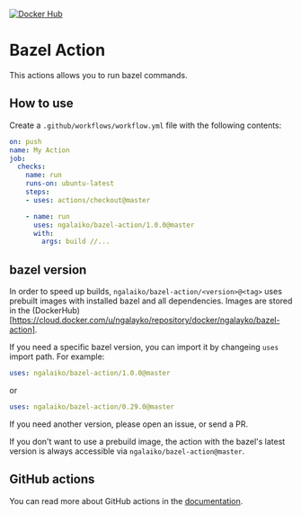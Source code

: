 [![Docker Hub](https://img.shields.io/docker/pulls/ngalayko/bazel-action.svg)](https://hub.docker.com/r/ngalayko/bazel-action/ "Docker Pulls")

# Bazel Action

This actions allows you to run bazel commands.

## How to use

Create a `.github/workflows/workflow.yml` file with the following contents:
```yaml
on: push
name: My Action
job:
  checks:
    name: run
    runs-on: ubuntu-latest
    steps:
    - uses: actions/checkout@master

    - name: run
      uses: ngalaiko/bazel-action/1.0.0@master
      with:
        args: build //...
```

## bazel version

In order to speed up builds, `ngalaiko/bazel-action/<version>@<tag>` uses prebuilt images with installed bazel 
and all dependencies. Images are stored in the (DockerHub)[https://cloud.docker.com/u/ngalayko/repository/docker/ngalayko/bazel-action].

If you need a specific bazel version, you can import it by changeing `uses` import path. For example:

```yaml
uses: ngalaiko/bazel-action/1.0.0@master
```

or

```yaml
uses: ngalaiko/bazel-action/0.29.0@master
```

If you need another version, please open an issue, or send a PR.

If you don't want to use a prebuild image, the action with the bazel's latest version is always accessible via
`ngalaiko/bazel-action@master`.

## GitHub actions

You can read more about GitHub actions in the [documentation](https://help.github.com/en/categories/automating-your-workflow-with-github-actions).
